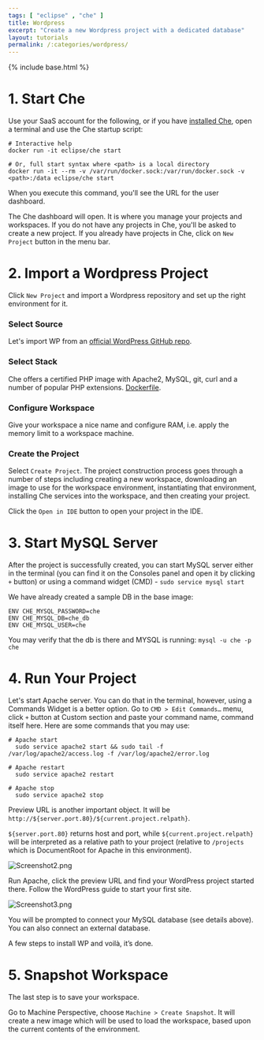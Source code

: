 ```yaml
---
tags: [ "eclipse" , "che" ]
title: Wordpress
excerpt: "Create a new Wordpress project with a dedicated database"
layout: tutorials
permalink: /:categories/wordpress/
---
```

{% include base.html %}
# 1. Start Che  
Use your SaaS account for the following, or if you have [installed Che]({{base}}{{site.links["setup-getting-started"]}}), open a terminal and use the Che startup script:

```shell  
# Interactive help
docker run -it eclipse/che start

# Or, full start syntax where <path> is a local directory
docker run -it --rm -v /var/run/docker.sock:/var/run/docker.sock -v <path>:/data eclipse/che start
```

When you execute this command, you'll see the URL for the user dashboard.

The Che dashboard will open. It is where you manage your projects and workspaces. If you do not have any projects in Che, you'll be asked to create a new project.  If you already have projects in Che, click on `New Project` button in the menu bar.

# 2. Import a Wordpress Project  
Click `New Project` and import a Wordpress repository and set up the right environment for it.

### Select Source
Let's import WP from an [official WordPress GitHub repo](https://github.com/WordPress/WordPress.git).

### Select Stack
Che offers a certified PHP image with Apache2, MySQL, git, curl and a number of popular PHP extensions.
[Dockerfile](https://github.com/eclipse/che-dockerfiles/blob/master/recipes/php/ubuntu/Dockerfile).

### Configure Workspace
Give your workspace a nice name and configure RAM, i.e. apply the memory limit to a workspace machine.

### Create the Project
Select `Create Project`.  The project construction process goes through a number of steps including creating a new workspace, downloading an image to use for the workspace environment, instantiating that environment, installing Che services into the workspace, and then creating your project.

Click the `Open in IDE` button to open your project in the IDE.

# 3. Start MySQL Server  
After the project is successfully created, you can start MySQL server either in the terminal (you can find it on the Consoles panel and open it by clicking `+` button) or using a command widget (CMD) - `sudo service mysql start`

We have already created a sample DB in the base image:
```text  
ENV CHE_MYSQL_PASSWORD=che
ENV CHE_MYSQL_DB=che_db
ENV CHE_MYSQL_USER=che
```

You may verify that the db is there and MYSQL is running: `mysql -u che -p che`

# 4. Run Your Project  

Let's start Apache server. You can do that in the terminal, however, using a Commands Widget is a better option. Go to `CMD > Edit Commands…` menu, click `+` button at Custom section and paste your command name, command itself here.
Here are some commands that you may use:  
```shell  
# Apache start
  sudo service apache2 start && sudo tail -f /var/log/apache2/access.log -f /var/log/apache2/error.log

# Apache restart
  sudo service apache2 restart

# Apache stop
  sudo service apache2 stop
```
Preview URL is another important object. It will be `http://${server.port.80}/${current.project.relpath}`.

`${server.port.80}` returns host and port, while `${current.project.relpath}` will be interpreted as a relative path to your project (relative to `/projects` which is DocumentRoot for Apache in this environment).

![Screenshot2.png]({{base}}{{site.links["Screenshot2.png"]}})

Run Apache, click the preview URL and find your WordPress project started there. Follow the WordPress guide to start your first site.

![Screenshot3.png]({{base}}{{site.links["Screenshot3.png"]}})

You will be prompted to connect your MySQL database (see details above). You can also connect an external database.

A few steps to install WP and voilà, it’s done.

# 5. Snapshot Workspace  

The last step is to save your workspace.

Go to Machine Perspective, choose `Machine > Create Snapshot`. It will create a new image which will be used to load the workspace, based upon the current contents of the environment.
